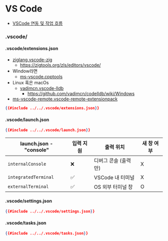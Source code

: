 # VS Code

- [VSCode 연동 및 작업 흐름](https://zig.news/pm/zig-multi-project-workflow-in-vs-code-with-dynamic-debugbuild-and-one-tasksjson-to-rule-them-all-ka7) 

### .vscode/

#### .vscode/extensions.json

- [ziglang.vscode-zig](https://marketplace.visualstudio.com/items?itemName=ziglang.vscode-zig)
  - <https://zigtools.org/zls/editors/vscode/>
- Window라면
  - [ms-vscode.cpptools](https://marketplace.visualstudio.com/items?itemName=ms-vscode.cpptools)
- Linux 혹은 macOs
  - [vadimcn.vscode-lldb](https://marketplace.visualstudio.com/items?itemName=vadimcn.vscode-lldb)
    - <https://github.com/vadimcn/codelldb/wiki/Windows>
- [ms-vscode-remote.vscode-remote-extensionpack](https://marketplace.visualstudio.com/items?itemName=ms-vscode-remote.vscode-remote-extensionpack)

``` json
{{#include ../../.vscode/extensions.json}}
```

#### .vscode/launch.json

``` json
{{#include ../../.vscode/launch.json}}
```

| launch.json - "console" | 입력 지원 | 출력 위치            | 새 창 여부 |
| ----------------------- | --------- | -------------------- | ---------- |
| `internalConsole`       | ❌         | 디버그 콘솔 (출력만) | X          |
| `integratedTerminal`    | ✅         | VSCode 내 터미널     | X          |
| `externalTerminal`      | ✅         | OS 외부 터미널 창    | O          |

#### .vscode/settings.json

``` json
{{#include ../../.vscode/settings.json}}
```

#### .vscode/tasks.json

``` json
{{#include ../../.vscode/tasks.json}}
```
